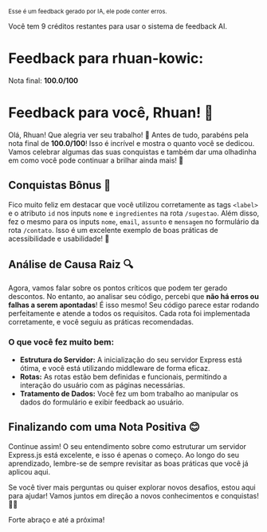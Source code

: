 <sup>Esse é um feedback gerado por IA, ele pode conter erros.</sup>

Você tem 9 créditos restantes para usar o sistema de feedback AI.

# Feedback para rhuan-kowic:

Nota final: **100.0/100**

# Feedback para você, Rhuan! 🚀

Olá, Rhuan! Que alegria ver seu trabalho! 🎉 Antes de tudo, parabéns pela nota final de **100.0/100**! Isso é incrível e mostra o quanto você se dedicou. Vamos celebrar algumas das suas conquistas e também dar uma olhadinha em como você pode continuar a brilhar ainda mais! 🌟

## Conquistas Bônus 🎊
Fico muito feliz em destacar que você utilizou corretamente as tags `<label>` e o atributo `id` nos inputs `nome` e `ingredientes` na rota `/sugestao`. Além disso, fez o mesmo para os inputs `nome`, `email`, `assunto` e `mensagem` no formulário da rota `/contato`. Isso é um excelente exemplo de boas práticas de acessibilidade e usabilidade! 👏

## Análise de Causa Raiz 🔍
Agora, vamos falar sobre os pontos críticos que podem ter gerado descontos. No entanto, ao analisar seu código, percebi que **não há erros ou falhas a serem apontadas**! É isso mesmo! Seu código parece estar rodando perfeitamente e atende a todos os requisitos. Cada rota foi implementada corretamente, e você seguiu as práticas recomendadas.

### O que você fez muito bem:
- **Estrutura do Servidor:** A inicialização do seu servidor Express está ótima, e você está utilizando middleware de forma eficaz.
- **Rotas:** As rotas estão bem definidas e funcionais, permitindo a interação do usuário com as páginas necessárias.
- **Tratamento de Dados:** Você fez um bom trabalho ao manipular os dados do formulário e exibir feedback ao usuário.

## Finalizando com uma Nota Positiva 😊
Continue assim! O seu entendimento sobre como estruturar um servidor Express.js está excelente, e isso é apenas o começo. Ao longo do seu aprendizado, lembre-se de sempre revisitar as boas práticas que você já aplicou aqui.

Se você tiver mais perguntas ou quiser explorar novos desafios, estou aqui para ajudar! Vamos juntos em direção a novos conhecimentos e conquistas! 🚀💡

Forte abraço e até a próxima!